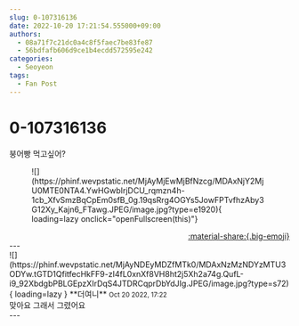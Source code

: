 ```yaml
---
slug: 0-107316136
date: 2022-10-20 17:21:54.555000+09:00
authors:
  - 08a71f7c21dc0a4c8f5faec7be83fe87
  - 56bdfafb606d9ce1b4ecdd572595e242
categories:
  - Seoyeon
tags:
  - Fan Post
---
```


# 0-107316136

<div class="post-container" markdown="1">
<div class="content-container md-sidebar__scrollwrap" markdown="1">

붕어빵 먹고싶어?
<figure markdown="1">
![](https://phinf.wevpstatic.net/MjAyMjEwMjBfNzcg/MDAxNjY2MjU0MTE0NTA4.YwHGwbIrjDCU_rqmzn4h-1cb_XfvSmzBqCpEm0sfB_0g.19qsRrg4OGYs5JowFPTvfhzAby3G12Xy_Kajn6_FTawg.JPEG/image.jpg?type=e1920){ loading=lazy onclick="openFullscreen(this)"}
</figure>


</div>
</div>

<div style="text-align: right;" markdown="1">
<a href="https://weverse.io/fromis9/fanpost/0-107316136" style="text-align: right;">:material-share:{.big-emoji}</a>
</div>
---

<div class="comments-container md-sidebar__scrollwrap" markdown="1">
<div class="comment" markdown="1">
<div class='id-container' markdown="1">
![](https://phinf.wevpstatic.net/MjAyNDEyMDZfMTk0/MDAxNzMzNDYzMTU3ODYw.tGTD1QfitfecHkFF9-zI4fL0xnXf8VH8ht2j5Xh2a74g.QufL-i9_92XbdgbPBLGEpzXIrDqS4JTDRCqprDbYdJIg.JPEG/image.jpg?type=s72){ loading=lazy }
**<span class="artist">더여니</span>** <small>Oct 20 2022, 17:22</small><br>
</div>
<div class='comment-body' markdown="1">
맞아요 그래서 그렸어요
</div>
</div>
</div>
---
